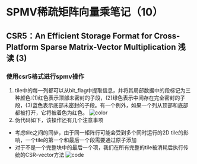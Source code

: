 # SPMV稀疏矩阵向量乘笔记（10）
## CSR5：An Efficient Storage Format for Cross-Platform Sparse Matrix-Vector Multiplication 浅读 (3)
### **使用csr5格式进行spmv操作**
1. tile中的每一列都可以从bit_flag中提取信息，并将其局部数据中的段标记为三种颜色:(1)红色表示顶部未密封的子段，(2)绿色表示中间存在完全密封的子段，(3)蓝色表示底部未密封的子段。有一个例外，如果一个列从顶部和底部都被打开，它将被着色为红色。
![color](/mymd/学习日记-spmv（10）/color.png)
2. 伪代码如下，该操作还有几个注意事项  
* 考虑tile之间的同步，由于同一矩阵行可能会受到多个同时运行的2D tile的影响，一个tile的第一个和最后一个段需要通过原子添加
* 对于不是一个完整块中的最后一个项，我们在所有完整的tile被消耗后执行传统的CSR-vector方法
![code](/mymd/学习日记-spmv（10）/code.png)